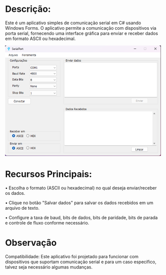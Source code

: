 # Descrição:

Este é um aplicativo simples de comunicação serial em C# usando Windows Forms. O aplicativo permite a comunicação com dispositivos via porta serial, fornecendo uma interface gráfica para enviar e receber dados em formato ASCII ou hexadecimal.

![alt text](https://github.com/TiagoRueda/SERIAL-PORT-2/blob/main/SerialPort/SerialPort.png "SerialPort")

# Recursos Principais:

•	Escolha o formato (ASCII ou hexadecimal) no qual deseja enviar/receber os dados.

•	Clique no botão "Salvar dados" para salvar os dados recebidos em um arquivo de texto.

•	Configure a taxa de baud, bits de dados, bits de paridade, bits de parada e controle de fluxo conforme necessário.

# Observação

Compatibilidade: Este aplicativo foi projetado para funcionar com dispositivos que suportam comunicação serial e para um caso específico, talvez seja necessário algumas mudanças.